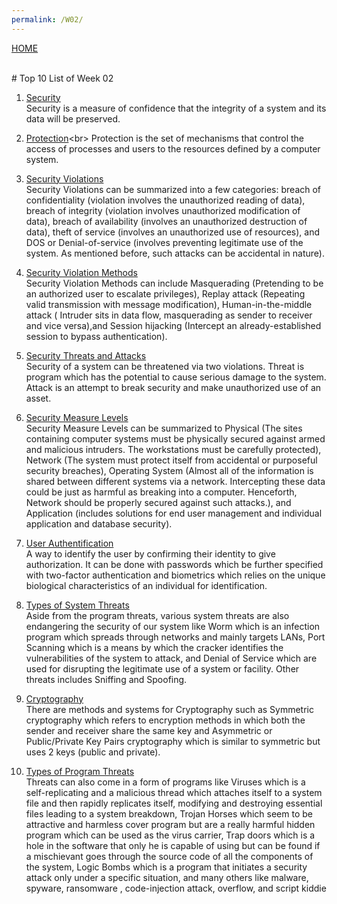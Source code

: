 ```yaml
---
permalink: /W02/
---
```

[HOME](../)

<br>
# Top 10 List of Week 02

1. [Security](https://en.wikipedia.org/wiki/Security-focused_operating_system)<br>
Security is a measure of confidence that the integrity of a system and its data will be preserved.

2. [Protection](https://www.geeksforgeeks.org/system-protection-in-operating-system/#:~:text=Protection%20refers%20to%20a%20mechanism,such%20as%20directory%20or%20files.)<br>
Protection is the set of mechanisms that control the access of processes and users to the resources
defined by a computer system.

3. [Security Violations](https://www.geeksforgeeks.org/system-security/)<br>
Security Violations can be summarized into a few categories: breach of confidentiality (violation
involves the unauthorized reading of data), breach of integrity (violation involves unauthorized
modification of data), breach of availability (involves an unauthorized destruction of data), theft
of service (involves an unauthorized use of resources), and DOS or Denial-of-service (involves
preventing legitimate use of the system. As mentioned before, such attacks can be accidental in
nature).

4. [Security Violation Methods](https://www.csie.nuk.edu.tw/~wuch/course/csf665/csf665-14.pdf)<br>
Security Violation Methods can include Masquerading (Pretending to be an authorized user to escalate
privileges), Replay attack (Repeating valid transmission with message modification), Human-in-the-middle
attack ( Intruder sits in data flow, masquerading as sender to receiver and vice versa),and  Session
hijacking (Intercept an already-established session to bypass authentication).

5. [Security Threats and Attacks](https://www.geeksforgeeks.org/system-security/)<br>
Security of a system can be threatened via two violations. Threat is program which has the potential
to cause serious damage to the system. Attack is an attempt to break security and make unauthorized
use of an asset.

6. [Security Measure Levels](https://www.geeksforgeeks.org/system-security/)<br>
Security Measure Levels can be summarized to Physical (The sites containing computer systems must
be physically secured against armed and malicious intruders. The workstations must be carefully
protected), Network (The system must protect itself from accidental or purposeful security breaches),
Operating System (Almost all of the information is shared between different systems via a network.
Intercepting these data could be just as harmful as breaking into a computer. Henceforth, Network
should be properly secured against such attacks.), and Application (includes solutions for end user
management and individual application and database security).

7. [User Authentification](https://en.wikipedia.org/wiki/Authentication)<br>
A way to identify the user by confirming their identity to give authorization. It can be done with
passwords which be further specified with two-factor authentication and biometrics which relies on
the unique biological characteristics of an individual for identification.

8. [Types of System Threats](https://www.geeksforgeeks.org/system-security/)<br>
Aside from the program threats, various system threats are also endangering the security of our system
like Worm which is an infection program which spreads through networks and mainly targets LANs, Port
Scanning which is a means by which the cracker identifies the vulnerabilities of the system to attack,
and Denial of Service which are used for disrupting the legitimate use of a system or facility. Other
threats includes Sniffing and Spoofing.

9. [Cryptography](https://en.wikipedia.org/wiki/Cryptography#Modern_cryptography)<br>
There are methods and systems for Cryptography such as Symmetric cryptography which refers to encryption
methods in which both the sender and receiver share the same key and Asymmetric or Public/Private Key Pairs
cryptography which is similar to symmetric but uses 2 keys (public and private).

10. [Types of Program Threats](https://www.geeksforgeeks.org/system-security/)<br>
Threats can also come in a form of programs like Viruses which is a self-replicating and a malicious thread
which attaches itself to a system file and then rapidly replicates itself, modifying and destroying essential
files leading to a system breakdown, Trojan Horses which seem to be attractive and harmless cover program
but are a really harmful hidden program which can be used as the virus carrier, Trap doors which is a hole
in the software that only he is capable of using but can be found if a mischievant goes through the source
code of all the components of the system, Logic Bombs which is a program that initiates a security attack
only under a specific situation, and many others like malware, spyware, ransomware , code-injection attack,
overflow, and script kiddie
